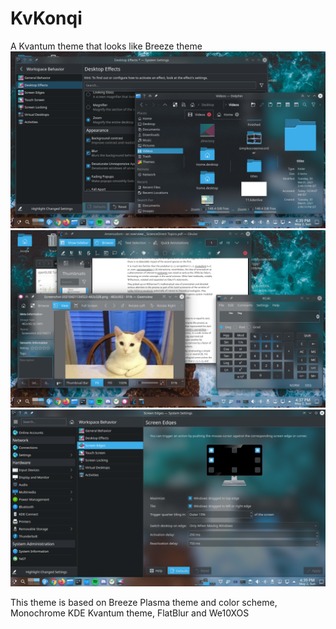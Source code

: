 # KvKonqi
A Kvantum theme that looks like Breeze theme
![DolphinAndSystemsettings](https://github.com/Niru2169/KvKonqi/blob/main/screenshots/Screenshot_20210502_163920.png?raw=true)
![KcalcOkularAndGwenview](https://github.com/Niru2169/KvKonqi/blob/main/screenshots/Screenshot_20210502_163759.png?raw=true)
![Systemsettings](https://github.com/Niru2169/KvKonqi/blob/main/screenshots/Screenshot_20210502_163948.png?raw=true)

This theme is based on Breeze Plasma theme and color scheme, Monochrome KDE Kvantum theme, FlatBlur and We10XOS
